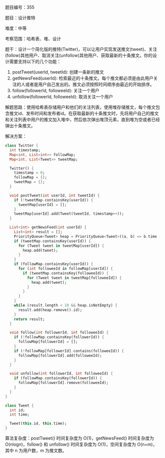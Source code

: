 题目编号：355

题目：设计推特

难度：中等

考察范围：哈希表、堆、设计

题干：设计一个简化版的推特(Twitter)，可以让用户实现发送推文(tweet)、关注(follow)其他用户、取消关注(unfollow)其他用户、获取最新的十条推文。你的设计需要支持以下的几个功能：

1. postTweet(userId, tweetId): 创建一条新的推文
2. getNewsFeed(userId): 检索最近的十条推文。每个推文都必须是由此用户关注的人或者是用户自己发出的。推文必须按照时间顺序由最近的开始排序。
3. follow(followerId, followeeId): 关注一个用户
4. unfollow(followerId, followeeId): 取消关注一个用户

解题思路：使用哈希表存储用户和他们的关注列表，使用堆存储推文，每个推文包含推文id、发布时间和发布者id。在获取最新的十条推文时，先将用户自己的推文和关注列表中用户的推文加入堆中，然后依次弹出堆顶元素，直到堆为空或者已经弹出十条推文。

解决方案：

```dart
class Twitter {
  int timestamp;
  Map<int, List<int>> followMap;
  Map<int, List<Tweet>> tweetMap;

  Twitter() {
    timestamp = 0;
    followMap = {};
    tweetMap = {};
  }

  void postTweet(int userId, int tweetId) {
    if (!tweetMap.containsKey(userId)) {
      tweetMap[userId] = [];
    }
    tweetMap[userId].add(Tweet(tweetId, timestamp++));
  }

  List<int> getNewsFeed(int userId) {
    List<int> result = [];
    PriorityQueue<Tweet> heap = PriorityQueue<Tweet>((a, b) => b.time - a.time);
    if (tweetMap.containsKey(userId)) {
      for (Tweet tweet in tweetMap[userId]) {
        heap.add(tweet);
      }
    }
    if (followMap.containsKey(userId)) {
      for (int followeeId in followMap[userId]) {
        if (tweetMap.containsKey(followeeId)) {
          for (Tweet tweet in tweetMap[followeeId]) {
            heap.add(tweet);
          }
        }
      }
    }
    while (result.length < 10 && heap.isNotEmpty) {
      result.add(heap.remove().id);
    }
    return result;
  }

  void follow(int followerId, int followeeId) {
    if (!followMap.containsKey(followerId)) {
      followMap[followerId] = [];
    }
    if (!followMap[followerId].contains(followeeId)) {
      followMap[followerId].add(followeeId);
    }
  }

  void unfollow(int followerId, int followeeId) {
    if (followMap.containsKey(followerId)) {
      followMap[followerId].remove(followeeId);
    }
  }
}

class Tweet {
  int id;
  int time;

  Tweet(this.id, this.time);
}
```

算法复杂度：postTweet() 时间复杂度为 O(1)，getNewsFeed() 时间复杂度为 O(nlogn)，follow() 和 unfollow() 时间复杂度为 O(1)，空间复杂度为 O(n+m)，其中 n 为用户数，m 为推文数。